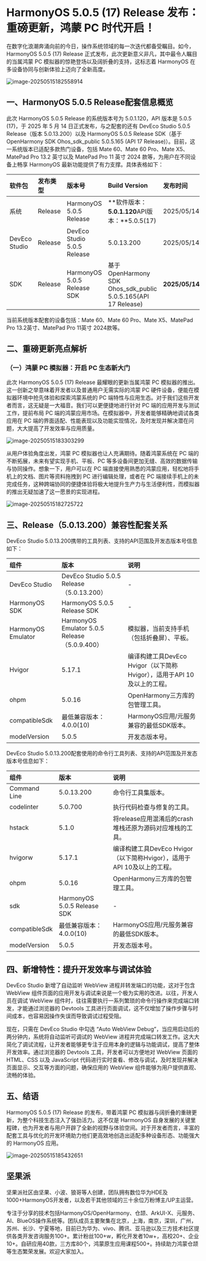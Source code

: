 # HarmonyOS 5.0.5 (17) Release 发布：重磅更新，鸿蒙 PC 时代开启！

在数字化浪潮奔涌向前的今日，操作系统领域的每一次迭代都备受瞩目。如今，HarmonyOS 5.0.5 (17) Release 正式发布，此次更新意义非凡，其中最令人瞩目的当属鸿蒙 PC 模拟器的惊艳登场以及阔折叠的支持，这标志着 HarmonyOS 在多设备协同与创新体验上迈向了全新高度。

![image-20250515182558914](https://nutpi-e41b.obs.cn-north-4.myhuaweicloud.com/image-20250515182558914.png)

## 一、HarmonyOS 5.0.5 Release配套信息概览

此次 HarmonyOS 5.0.5 Release 的系统版本号为 5.0.1.120，API 版本是 5.0.5 (17)，于 2025 年 5 月 14 日正式发布，与之配套的还有 DevEco Studio 5.0.5 Release（版本 5.0.13.200）以及 HarmonyOS 5.0.5 Release SDK（基于 OpenHarmony SDK Ohos_sdk_public 5.0.5.165 (API 17 Release)）。目前，这一系统版本已适配多款热门设备，包括 Mate 60、Mate 60 Pro、Mate X5、MatePad Pro 13.2 英寸以及 MatePad Pro 11 英寸 2024 款等，为用户在不同设备上畅享 HarmonyOS 最新功能提供了有力支撑。具体表格如下：

| **软件包**    | **发布类型** | **版本号**                  | Build Version                                                | **发布时间**   |
| :------------ | :----------- | :-------------------------- | :----------------------------------------------------------- | :------------- |
| 系统          | Release      | HarmonyOS 5.0.5 Release     | **软件版本：**5.0.1.120**API版本：**5.0.5(17)                | 2025/05/14     |
| DevEco Studio | Release      | DevEco Studio 5.0.5 Release | 5.0.13.200                                                   | 2025/05/14     |
| SDK           | Release      | HarmonyOS 5.0.5 Release SDK | 基于OpenHarmony SDK Ohos_sdk_public 5.0.5.165(API 17 Release) | **2025/05/14** |

当前系统版本配套的设备包括：Mate 60、Mate 60 Pro、Mate X5、MatePad Pro 13.2英寸、MatePad Pro 11英寸 2024款等。

## 二、重磅更新亮点解析

### （一）鸿蒙 PC 模拟器：开启 PC 生态新大门

此次 HarmonyOS 5.0.5 (17) Release 最耀眼的更新当属鸿蒙 PC 模拟器的推出。这一创新之举意味着开发者以及普通用户无需实际的鸿蒙 PC 硬件设备，便能在模拟器环境中抢先体验和探索鸿蒙系统的 PC 端特性与应用生态。对于我们这些开发者而言，这无疑是一大福音。我们可以更便捷地进行针对 PC 端的应用开发与测试工作，提前布局 PC 端的鸿蒙应用市场。在模拟器中，开发者能够精确地调试各类应用在 PC 端的界面适配、性能表现以及功能实现情况，及时发现并解决潜在问题，大大提高了开发效率与应用质量。

![image-20250515183303299](https://nutpi-e41b.obs.cn-north-4.myhuaweicloud.com/image-20250515183303299.png)

从用户体验角度出发，鸿蒙 PC 模拟器也让人充满期待。随着鸿蒙系统在 PC 端的不断拓展，未来有望实现手机、平板、PC 等多设备间更加无缝、高效的数据传输与协同操作。想象一下，用户可以在 PC 端直接使用熟悉的鸿蒙应用，轻松地将手机上的文档、图片等资料拖拽到 PC 进行编辑处理，或者在 PC 端接续手机上的未完成任务，这种跨端协同的便捷体验将极大地提升生产力与生活便利性，而模拟器的推出无疑加速了这一愿景的实现进程。

![image-20250515182725722](https://nutpi-e41b.obs.cn-north-4.myhuaweicloud.com/image-20250515182725722.png)

## 三、Release（5.0.13.200）兼容性配套关系

DevEco Studio 5.0.13.200携带的工具列表、支持的API范围及开发态版本号信息如下：

| 组件               | 版本                                          | 说明                                                         |
| :----------------- | :-------------------------------------------- | :----------------------------------------------------------- |
| DevEco Studio      | DevEco Studio 5.0.5 Release（5.0.13.200）     | -                                                            |
| HarmonyOS SDK      | HarmonyOS 5.0.5 Release SDK                   | -                                                            |
| HarmonyOS Emulator | HarmonyOS Emulator 5.0.5 Release（5.0.9.400） | 模拟器，当前支持手机（包括折叠屏）、平板。                   |
| Hvigor             | 5.17.1                                        | 编译构建工具DevEco Hvigor（以下简称Hvigor），适用于API 10及以上的工程。 |
| ohpm               | 5.0.16                                        | OpenHarmony三方库的包管理工具。                              |
| compatibleSdk      | 最低兼容版本：4.0.0(10)                       | HarmonyOS应用/元服务兼容的最低SDK版本。                      |
| modelVersion       | 5.0.5                                         | 开发态版本号。                                               |

DevEco Studio 5.0.13.200配套使用的命令行工具列表、支持的API范围及开发态版本号信息如下：

| 组件          | 版本                        | 说明                                                         |
| :------------ | :-------------------------- | :----------------------------------------------------------- |
| Command Line  | 5.0.13.200                  | 命令行工具集版本。                                           |
| codelinter    | 5.0.700                     | 执行代码检查与修复的工具。                                   |
| hstack        | 5.1.0                       | 将release应用混淆后的crash堆栈还原为源码对应堆栈的工具。     |
| hvigorw       | 5.17.1                      | 编译构建工具DevEco Hvigor（以下简称Hvigor），适用于API 10及以上的工程。 |
| ohpm          | 5.0.16                      | OpenHarmony三方库的包管理工具。                              |
| sdk           | HarmonyOS 5.0.5 Release SDK | -                                                            |
| compatibleSdk | 最低兼容版本：4.0.0(10)     | HarmonyOS应用/元服务兼容的最低SDK版本。                      |
| modelVersion  | 5.0.5                       | 开发态版本号。                                               |

## 四、新增特性：提升开发效率与调试体验

DevEco Studio 新增了自动监听 WebView 进程并转发端口的功能，这对于包含 WebView 组件页面的应用开发与调试来说是一个极为实用的改进。以往，开发人员在调试 WebView 组件时，往往需要执行一系列繁琐的命令行操作来完成端口转发，才能通过浏览器的 Devtools 工具进行页面调试，这不仅增加了操作步骤与时间成本，也容易因操作失误而导致调试过程受阻。



现在，只需在 DevEco Studio 中勾选 “Auto WebView Debug”，当应用启动后的两分钟内，系统将自动监听可调试的 WebView 进程并完成端口转发工作。这大大简化了调试流程，让开发者能够更专注于应用本身的逻辑与功能调试，提高了整体开发效率。通过浏览器的 Devtools 工具，开发者可以方便地对 WebView 页面的 HTML、CSS 以及 JavaScript 代码进行实时查看、修改与调试，及时发现并解决页面显示、交互等方面的问题，确保应用的 WebView 组件能够为用户提供直观、流畅的体验。

## 五、结语

HarmonyOS 5.0.5 (17) Release 的发布，带着鸿蒙 PC 模拟器与阔折叠的重磅更新，为整个科技生态注入了强劲活力。这不仅是 HarmonyOS 自身发展的关键里程碑，也为开发者与用户开辟了全新的视野与体验空间。对于开发者而言，丰富的配套工具与优化的开发环境助力他们更高效地创造出适配多种设备形态、功能强大的 HarmonyOS 应用。

![image-20250515185432651](https://nutpi-e41b.obs.cn-north-4.myhuaweicloud.com/image-20250515185432651.png)

## 坚果派

坚果派社区由坚果、小波、狼哥等人创建，团队拥有数位华为HDE及1000+HarmonyOS开发者，以及若干其他领域的三十余位万粉博主/UP主运营。

专注于分享的技术包括HarmonyOS/OpenHarmony、仓颉、ArkUI-X、元服务、AI、BlueOS操作系统等。团队成员主要聚集在北京，上海，南京，深圳，广州，苏州、长沙、宁夏等地，目前已为华为、vivo、腾讯、亚马逊以及三方技术社区提供各类开发咨询服务100+。累计粉丝100+w，孵化开发者10w+，高校20+、企业10+。自研应用40款，三方库80个，鸿蒙原生应用课程500+。持续助力鸿蒙仓颉等生态繁荣发展。欢迎大家加入。